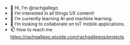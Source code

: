 - 👋 Hi, I’m @rachgallego
- 👀 I’m interested in all things UX content!
- 🌱 I’m currently learning AI and machine learning.
- 💞️ I’m looking to collaborate on IoT mobile applications.
- 📫 How to reach me https://rachgallego.wixsite.com/rachgallegos/projects

<!---
rachgallego/rachgallego is a ✨ special ✨ repository because its `README.md` (this file) appears on your GitHub profile.
You can click the Preview link to take a look at your changes.
--->
